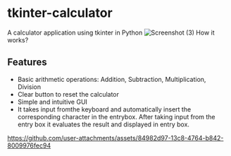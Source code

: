 # tkinter-calculator
A calculator application using tkinter in Python
![Screenshot (3)](https://github.com/user-attachments/assets/fafd63b0-7852-4f81-a6ce-bc97f6c655b9)
How it works?
## Features

- Basic arithmetic operations: Addition, Subtraction, Multiplication, Division
- Clear button to reset the calculator
- Simple and intuitive GUI
- It takes input fromthe keyboard and automatically insert the corresponding character in the entrybox.
  After taking input from the entry box it evaluates the result and displayed in entry box.
  


https://github.com/user-attachments/assets/84982d97-13c8-4764-b842-8009976fec94

